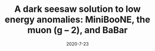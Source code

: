 ---
title: 'A dark seesaw solution to low energy anomalies: MiniBooNE, the muon (g − 2), and BaBar'
pub_number: 23
authors: Asli Abdullahi, Matheus Hostert, Silvia Pascoli
collection: publication
permalink: /publication/2020-7-23-AdarkseesawsolutiontolowenergyanomaliesMiniBooNEthemuong2andBaBar
date: 2020-7-23
venue: Phys.Lett.B 
paperurl: 'https://arxiv.org/abs/2007.11813'
citation_notitle: 'Asli Abdullahi, Matheus Hostert, Silvia Pascoli, Phys.Lett.B 820 (2021) 136531'
citation: 'A dark seesaw solution to low energy anomalies: MiniBooNE, the muon (g − 2), and BaBar, Asli Abdullahi, Matheus Hostert, Silvia Pascoli, Phys.Lett.B 820 (2021) 136531'
eprint: '2007.11813'

---